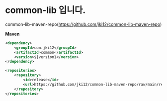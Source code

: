 # common-lib 입니다. 

common-lib-maven-repo(https://github.com/jki12/common-lib-maven-repo)


**Maven**
``` xml
<dependency>
    <groupId>com.jki12</groupId>
    <artifactId>common</artifactId>
    <version>${version}</version>
</dependency>

<repositories>
    <repository>
        <id>release</id>
        <url>https://github.com/jki12/common-lib-maven-repo/raw/main/releases</url>
    </repository>
</repositories>
```


